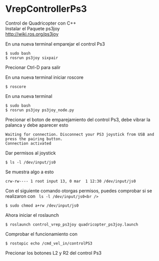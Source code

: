 # VrepControllerPs3
Control de Quadricopter con C++<br />
Instalar el Paquete ps3joy<br />
http://wiki.ros.org/ps3joy<br />

En una nueva terminal emparejar el control Ps3<br />
```
$ sudo bash
$ rosrun ps3joy sixpair
```
Precionar Ctrl-D para salir<br />

En una nueva terminal iniciar roscore<br />
```
$ roscore
```

En una nueva terminal<br />
```
$ sudo bash
$ rosrun ps3joy ps3joy_node.py
```

Precionar el boton de emparejamiento del control Ps3,
debe vibrar la palanca y debe aparecer esto<br />

```
Waiting for connection. Disconnect your PS3 joystick from USB and press the pairing button.
Connection activated
```

Dar permisos al joystick<br />

```
$ ls -l /dev/input/js0
```

Se muestra algo a esto<br />

```
crw-rw---- 1 root input 13, 0 mar  1 12:30 /dev/input/js0
```

Con el siguiente comando otorgas permisos, puedes comprobar si se realizaron con ` ls -l /dev/input/js0<br />`

```
$ sudo chmod a+rw /dev/input/js0
```

Ahora iniciar el roslaunch<br />

```
$ roslaunch control_vrep_ps3joy quadricopter_ps3joy.launch
```

Comprobar el funcionamiento con <br />

```
$ rostopic echo /cmd_vel_in/controlPS3
```

Precionar los botones L2 y R2 del control Ps3<br />
